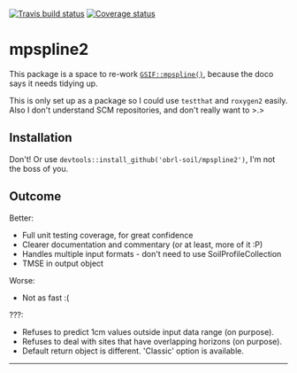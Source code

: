 
<!-- README.md is generated from README.Rmd. Please edit that file -->
[![Travis build status](https://travis-ci.com/obrl-soil/mpspline2.svg?branch=master)](https://travis-ci.com/obrl-soil/mpspline2) [![Coverage status](https://codecov.io/gh/obrl-soil/mpspline2/branch/master/graph/badge.svg)](https://codecov.io/github/obrl-soil/mpspline2?branch=master)

mpspline2
=========

This package is a space to re-work [`GSIF::mpspline()`](https://r-forge.r-project.org/scm/viewvc.php/pkg/R/mpspline.R?view=markup&revision=240&root=gsif), because the doco says it needs tidying up.

This is only set up as a package so I could use `testthat` and `roxygen2` easily. Also I don't understand SCM repositories, and don't really want to &gt;.&gt;

Installation
------------

Don't! Or use `devtools::install_github('obrl-soil/mpspline2')`, I'm not the boss of you.

Outcome
-------

Better:

-   Full unit testing coverage, for great confidence
-   Clearer documentation and commentary (or at least, more of it :P)
-   Handles multiple input formats - don't need to use SoilProfileCollection
-   TMSE in output object

Worse:

-   Not as fast :(

???:

-   Refuses to predict 1cm values outside input data range (on purpose).
-   Refuses to deal with sites that have overlapping horizons (on purpose).
-   Default return object is different. 'Classic' option is available.

------------------------------------------------------------------------
